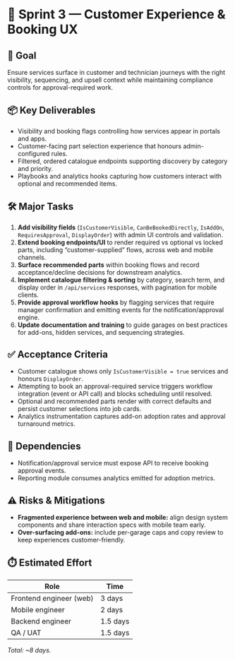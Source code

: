 # 🎨 Sprint 3 — Customer Experience & Booking UX

## 🎯 Goal
Ensure services surface in customer and technician journeys with the right visibility, sequencing, and upsell context while maintaining compliance controls for approval-required work.

## 📦 Key Deliverables
- Visibility and booking flags controlling how services appear in portals and apps.
- Customer-facing part selection experience that honours admin-configured rules.
- Filtered, ordered catalogue endpoints supporting discovery by category and priority.
- Playbooks and analytics hooks capturing how customers interact with optional and recommended items.

## 🛠️ Major Tasks
1. **Add visibility fields** (`IsCustomerVisible`, `CanBeBookedDirectly`, `IsAddOn`, `RequiresApproval`, `DisplayOrder`) with admin UI controls and validation.
2. **Extend booking endpoints/UI** to render required vs optional vs locked parts, including “customer-supplied” flows, across web and mobile channels.
3. **Surface recommended parts** within booking flows and record acceptance/decline decisions for downstream analytics.
4. **Implement catalogue filtering & sorting** by category, search term, and display order in `/api/services` responses, with pagination for mobile clients.
5. **Provide approval workflow hooks** by flagging services that require manager confirmation and emitting events for the notification/approval engine.
6. **Update documentation and training** to guide garages on best practices for add-ons, hidden services, and sequencing strategies.

## ✅ Acceptance Criteria
- Customer catalogue shows only `IsCustomerVisible = true` services and honours `DisplayOrder`.
- Attempting to book an approval-required service triggers workflow integration (event or API call) and blocks scheduling until resolved.
- Optional and recommended parts render with correct defaults and persist customer selections into job cards.
- Analytics instrumentation captures add-on adoption rates and approval turnaround metrics.

## 🔗 Dependencies
- Notification/approval service must expose API to receive booking approval events.
- Reporting module consumes analytics emitted for adoption metrics.

## ⚠️ Risks & Mitigations
- **Fragmented experience between web and mobile:** align design system components and share interaction specs with mobile team early.
- **Over-surfacing add-ons:** include per-garage caps and copy review to keep experiences customer-friendly.

## ⏱️ Estimated Effort
| Role | Time |
| --- | --- |
| Frontend engineer (web) | 3 days |
| Mobile engineer | 2 days |
| Backend engineer | 1.5 days |
| QA / UAT | 1.5 days |

_Total: ~8 days._
